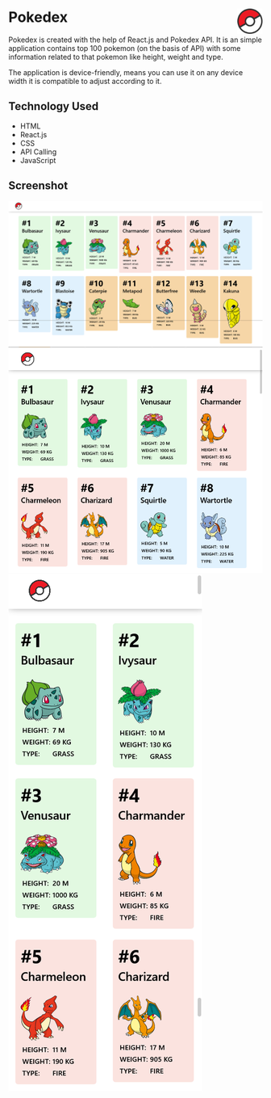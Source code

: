 # Pokedex <img src="./src/assets/logo.png" width="50px" align="right">

Pokedex is created with the help of React.js and Pokedex API. It is an simple application contains top 100 pokemon (on the basis of API) with some information related to that pokemon like height, weight and type.

The application is device-friendly, means you can use it on any device width it is compatible to adjust according to it.

## Technology Used

- HTML
- React.js
- CSS
- API Calling
- JavaScript

## Screenshot

<img src="./src/assets/screenshot-desktop.png">
<img src="./src/assets/screenshot-tablet.png">
<img src="./src/assets/screenshot-mobile.png">

